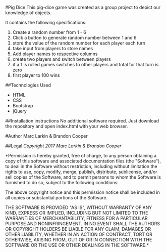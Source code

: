





#Pig Dice
This pig-dice game was created as a group project to depict our knowledge of objects.

It contains the following specifications:

1. Create a random number from 1 - 6
2. Click a button to generate random number between 1 and 6
3. store the value of the random number for each player each turn
4. take input from players to store names
5. Add player names to respective columns
6. create two players and switch between players
7. if a 1 is rolled games switches to other players and total for that turn is zero
8. first player to 100 wins

##Technologies Used
* HTML
* CSS
* Bootstrap
* jQuery

##Installation instructions
No additional software required. Just download the repository and open index.html with your web browser.

#Author
Marc Larkin & Brandon Cooper

##Legal
_Copyright 2017 Marc Larkin & Brandon Cooper_

*Permission is hereby granted, free of charge, to any person obtaining a copy of this software and associated documentation files (the "Software"), to deal in the Software without restriction, including without limitation the rights to use, copy, modify, merge, publish, distribute, sublicense, and/or sell copies of the Software, and to permit persons to whom the Software is furnished to do so, subject to the following conditions:

The above copyright notice and this permission notice shall be included in all copies or substantial portions of the Software.

THE SOFTWARE IS PROVIDED "AS IS", WITHOUT WARRANTY OF ANY KIND, EXPRESS OR IMPLIED, INCLUDING BUT NOT LIMITED TO THE WARRANTIES OF MERCHANTABILITY, FITNESS FOR A PARTICULAR PURPOSE AND NONINFRINGEMENT. IN NO EVENT SHALL THE AUTHORS OR COPYRIGHT HOLDERS BE LIABLE FOR ANY CLAIM, DAMAGES OR OTHER LIABILITY, WHETHER IN AN ACTION OF CONTRACT, TORT OR OTHERWISE, ARISING FROM, OUT OF OR IN CONNECTION WITH THE SOFTWARE OR THE USE OR OTHER DEALINGS IN THE SOFTWARE.*
